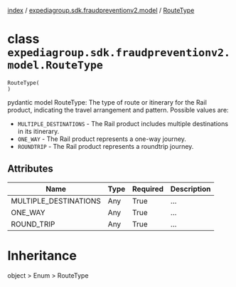 [index](index.md) /
[expediagroup.sdk.fraudpreventionv2.model](expediagroup.sdk.fraudpreventionv2.model.md)
/ [RouteType](RouteType.md)

# class `expediagroup.sdk.fraudpreventionv2.model.RouteType`

```
RouteType(
)
```

pydantic model RouteType: The type of route or itinerary for the Rail
product, indicating the travel arrangement and pattern. Possible values
are:

- `MULTIPLE_DESTINATIONS` - The Rail product includes multiple
  destinations in its itinerary.
- `ONE_WAY` - The Rail product represents a one-way journey.
- `ROUNDTRIP` - The Rail product represents a roundtrip journey.

## Attributes

| Name                  | Type | Required | Description |
| --------------------- | ---- | -------- | ----------- |
| MULTIPLE_DESTINATIONS | Any  | True     | …           |
| ONE_WAY               | Any  | True     | …           |
| ROUND_TRIP            | Any  | True     | …           |

# Inheritance

object > Enum > RouteType
